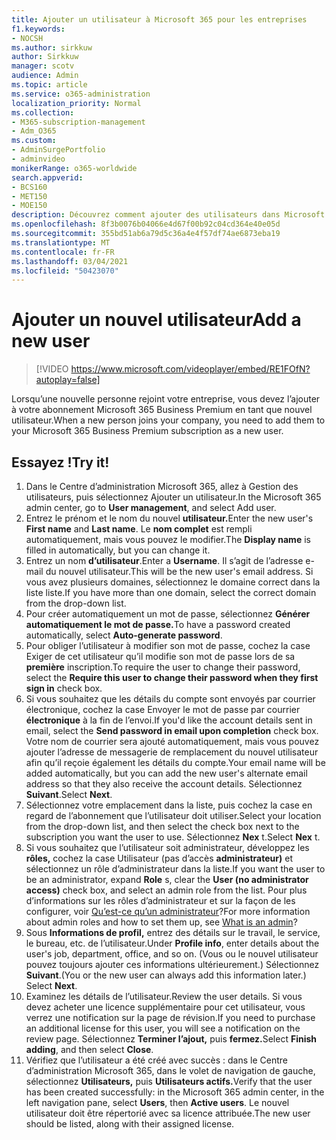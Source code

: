 ```yaml
---
title: Ajouter un utilisateur à Microsoft 365 pour les entreprises
f1.keywords:
- NOCSH
ms.author: sirkkuw
author: Sirkkuw
manager: scotv
audience: Admin
ms.topic: article
ms.service: o365-administration
localization_priority: Normal
ms.collection:
- M365-subscription-management
- Adm_O365
ms.custom:
- AdminSurgePortfolio
- adminvideo
monikerRange: o365-worldwide
search.appverid:
- BCS160
- MET150
- MOE150
description: Découvrez comment ajouter des utilisateurs dans Microsoft 365 pour les entreprises.
ms.openlocfilehash: 8f3b0076b04066e4d67f00b92c04cd364e40e05d
ms.sourcegitcommit: 355bd51ab6a79d5c36a4e4f57df74ae6873eba19
ms.translationtype: MT
ms.contentlocale: fr-FR
ms.lasthandoff: 03/04/2021
ms.locfileid: "50423070"
---
```

# <a name="add-a-new-user"></a><span data-ttu-id="e91f3-103">Ajouter un nouvel utilisateur</span><span class="sxs-lookup"><span data-stu-id="e91f3-103">Add a new user</span></span>

> [!VIDEO https://www.microsoft.com/videoplayer/embed/RE1FOfN?autoplay=false]

<span data-ttu-id="e91f3-104">Lorsqu’une nouvelle personne rejoint votre entreprise, vous devez l’ajouter à votre abonnement Microsoft 365 Business Premium en tant que nouvel utilisateur.</span><span class="sxs-lookup"><span data-stu-id="e91f3-104">When a new person joins your company, you need to add them to your Microsoft 365 Business Premium subscription as a new user.</span></span>

## <a name="try-it"></a><span data-ttu-id="e91f3-105">Essayez !</span><span class="sxs-lookup"><span data-stu-id="e91f3-105">Try it!</span></span>

1. <span data-ttu-id="e91f3-106">Dans le Centre d’administration Microsoft 365, allez à Gestion des utilisateurs, puis sélectionnez Ajouter un utilisateur.</span><span class="sxs-lookup"><span data-stu-id="e91f3-106">In the Microsoft 365 admin center, go to **User management**, and select Add user.</span></span>
1. <span data-ttu-id="e91f3-107">Entrez le prénom  et le nom du nouvel **utilisateur.**</span><span class="sxs-lookup"><span data-stu-id="e91f3-107">Enter the new user's **First name** and **Last name**.</span></span> <span data-ttu-id="e91f3-108">Le **nom complet** est rempli automatiquement, mais vous pouvez le modifier.</span><span class="sxs-lookup"><span data-stu-id="e91f3-108">The **Display name** is filled in automatically, but you can change it.</span></span>
1. <span data-ttu-id="e91f3-109">Entrez un nom **d’utilisateur**.</span><span class="sxs-lookup"><span data-stu-id="e91f3-109">Enter a **Username**.</span></span> <span data-ttu-id="e91f3-110">Il s’agit de l’adresse e-mail du nouvel utilisateur.</span><span class="sxs-lookup"><span data-stu-id="e91f3-110">This will be the new user's email address.</span></span> <span data-ttu-id="e91f3-111">Si vous avez plusieurs domaines, sélectionnez le domaine correct dans la liste liste.</span><span class="sxs-lookup"><span data-stu-id="e91f3-111">If you have more than one domain, select the correct domain from the drop-down list.</span></span>
1. <span data-ttu-id="e91f3-112">Pour créer automatiquement un mot de passe, sélectionnez **Générer automatiquement le mot de passe.**</span><span class="sxs-lookup"><span data-stu-id="e91f3-112">To have a password created automatically, select **Auto-generate password**.</span></span>
1. <span data-ttu-id="e91f3-113">Pour obliger l’utilisateur à modifier son mot de passe, cochez la case Exiger de cet utilisateur qu’il modifie son mot de passe lors de sa **première** inscription.</span><span class="sxs-lookup"><span data-stu-id="e91f3-113">To require the user to change their password, select the **Require this user to change their password when they first sign in** check box.</span></span>
1. <span data-ttu-id="e91f3-114">Si vous souhaitez que les détails du compte sont envoyés par courrier électronique, cochez la case Envoyer le mot de passe par courrier **électronique** à la fin de l’envoi.</span><span class="sxs-lookup"><span data-stu-id="e91f3-114">If you'd like the account details sent in email, select the **Send password in email upon completion** check box.</span></span> <span data-ttu-id="e91f3-115">Votre nom de courrier sera ajouté automatiquement, mais vous pouvez ajouter l’adresse de messagerie de remplacement du nouvel utilisateur afin qu’il reçoie également les détails du compte.</span><span class="sxs-lookup"><span data-stu-id="e91f3-115">Your email name will be added automatically, but you can add the new user's alternate email address so that they also receive the account details.</span></span> <span data-ttu-id="e91f3-116">Sélectionnez **Suivant**.</span><span class="sxs-lookup"><span data-stu-id="e91f3-116">Select **Next**.</span></span>
1. <span data-ttu-id="e91f3-117">Sélectionnez votre emplacement dans la liste, puis cochez la case en regard de l’abonnement que l’utilisateur doit utiliser.</span><span class="sxs-lookup"><span data-stu-id="e91f3-117">Select your location from the drop-down list, and then select the check box next to the subscription you want the user to use.</span></span> <span data-ttu-id="e91f3-118">Sélectionnez **Nex** t.</span><span class="sxs-lookup"><span data-stu-id="e91f3-118">Select **Nex** t.</span></span>
1. <span data-ttu-id="e91f3-119">Si vous souhaitez que l’utilisateur soit administrateur, développez les **rôles,** cochez la case Utilisateur (pas d’accès **administrateur)** et sélectionnez un rôle d’administrateur dans la liste.</span><span class="sxs-lookup"><span data-stu-id="e91f3-119">If you want the user to be an administrator, expand **Role** s, clear the **User (no administrator access)** check box, and select an admin role from the list.</span></span> <span data-ttu-id="e91f3-120">Pour plus d’informations sur les rôles d’administrateur et sur la façon de les configurer, voir [Qu’est-ce qu’un administrateur](what-is-admin.md)?</span><span class="sxs-lookup"><span data-stu-id="e91f3-120">For more information about admin roles and how to set them up, see [What is an admin](what-is-admin.md)?</span></span>
1. <span data-ttu-id="e91f3-121">Sous **Informations de profil,** entrez des détails sur le travail, le service, le bureau, etc. de l’utilisateur.</span><span class="sxs-lookup"><span data-stu-id="e91f3-121">Under **Profile info**, enter details about the user's job, department, office, and so on.</span></span> <span data-ttu-id="e91f3-122">(Vous ou le nouvel utilisateur pouvez toujours ajouter ces informations ultérieurement.) Sélectionnez **Suivant**.</span><span class="sxs-lookup"><span data-stu-id="e91f3-122">(You or the new user can always add this information later.) Select **Next**.</span></span>
1. <span data-ttu-id="e91f3-123">Examinez les détails de l’utilisateur.</span><span class="sxs-lookup"><span data-stu-id="e91f3-123">Review the user details.</span></span> <span data-ttu-id="e91f3-124">Si vous devez acheter une licence supplémentaire pour cet utilisateur, vous verrez une notification sur la page de révision.</span><span class="sxs-lookup"><span data-stu-id="e91f3-124">If you need to purchase an additional license for this user, you will see a notification on the review page.</span></span> <span data-ttu-id="e91f3-125">Sélectionnez **Terminer l’ajout,** puis **fermez.**</span><span class="sxs-lookup"><span data-stu-id="e91f3-125">Select **Finish adding**, and then select **Close**.</span></span>
1. <span data-ttu-id="e91f3-126">Vérifiez que l’utilisateur a été créé avec succès : dans le Centre d’administration Microsoft 365, dans le volet de navigation de gauche, sélectionnez **Utilisateurs,** puis **Utilisateurs actifs.**</span><span class="sxs-lookup"><span data-stu-id="e91f3-126">Verify that the user has been created successfully: in the Microsoft 365 admin center, in the left navigation pane, select **Users**, then **Active users**.</span></span> <span data-ttu-id="e91f3-127">Le nouvel utilisateur doit être répertorié avec sa licence attribuée.</span><span class="sxs-lookup"><span data-stu-id="e91f3-127">The new user should be listed, along with their assigned license.</span></span>